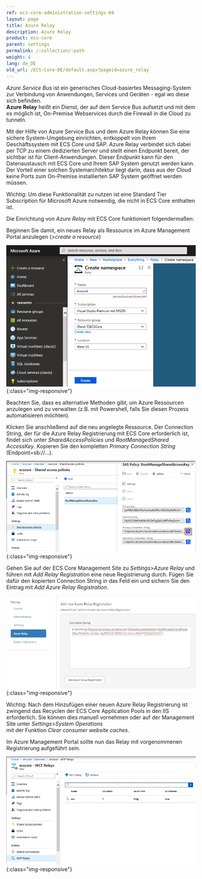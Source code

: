 ```yaml
---
ref: ecs-core-administration-settings-04
layout: page
title: Azure Relay
description: Azure Relay
product: ecs-core
parent: settings
permalink: /:collection/:path
weight: 4
lang: de_DE
old_url: /ECS-Core-DE/default.aspx?pageid=azure_relay
---
```


*Azure Service Bus* ist ein generisches Cloud-basiertes Messaging-System zur Verbindung von Anwendungen, Services und Geräten - egal wo diese sich befinden. <br>
**Azure Relay** heißt ein Dienst, der auf dem Service Bus aufsetzt und mit dem es möglich ist, On-Premise Webservices durch die Firewall in die Cloud zu tunneln. 

Mit der Hilfe von Azure Service Bus und dem Azure Relay können Sie eine sichere System-Umgebung einrichten, entkoppelt von Ihrem Geschäftssystem mit ECS Core und SAP.
Azure Relay verbindet sich dabei per TCP zu einem dedizierten Server und stellt einen Endpunkt bereit, der sichtbar ist für Client-Anwendungen. Dieser Endpunkt kann für den Datenaustausch mit ECS Core und Ihrem SAP System genutzt werden kann. 
Der Vorteil einer solchen Systemarchitektur liegt darin, dass aus der Cloud keine Ports zum On-Premise installierten SAP System geöffnet werden müssen. 

Wichtig: Um diese Funktionalität zu nutzen ist eine Standard Tier Subscription für Microsoft Azure notwendig, die nicht in ECS Core enthalten ist.

Die Einrichtung von *Azure Relay* mit ECS Core funktioniert folgendermaßen:

Beginnen Sie damit, ein neues Relay als Ressource im Azure Management Portal anzulegen (>*create a resource*)

![ecscore-azurerelay_1](/img/content/ecscore-azurerelay_1.png){:class="img-responsive"}

Beachten Sie, dass es alternative Methoden gibt, um Azure Ressourcen anzulegen und zu verwalten (z.B. mit Powershell, falls Sie diesen Prozess automatisieren möchten).

Klicken Sie anschließend auf die neu angelegte Ressource. Der Connection String, der für die Azure Relay Registrierung mit ECS Core erforderlich ist, findet sich unter *SharedAccessPolicies* und *RootManagedShared AccessKey*.
Kopieren Sie den kompletten *Primary Connection String* (Endpoint=sb://...). 

![ecscore-azurerelay_2](/img/content/ecscore-azurerelay_2.png){:class="img-responsive"}

Gehen Sie auf der ECS Core Management Site zu *Settings>Azure Relay* und führen mit *Add Relay Registration* eine neue Registrierung durch.
Fügen Sie dafür den kopierten Connection String in das Feld ein und sichern Sie den Eintrag mit *Add Azure Relay Registration*.

![ecscore-azurerelay_3](/img/content/ecscore-azurerelay_3.jpg){:class="img-responsive"}

Wichtig: Nach dem Hinzufügen einer neuen Azure Relay Registrierung ist zwingend das Recyclen der ECS Core Application Pools in den IIS erforderlich. Sie können dies manuell vornehmen oder auf der Management Site unter *Settings>System Operations* <br>
mit der Funktion *Clear consumer website caches*.

Im Azure Management Portal sollte nun das Relay mit vorgenommenen Registrierung aufgeführt sein.

![ecscore-azurerelay_4](/img/content/ecscore-azurerelay_4.jpg){:class="img-responsive"}

 

